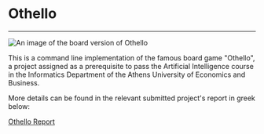 #  Othello #

----------

![An image of the board version of Othello](https://media.istockphoto.com/id/487309838/photo/othello.jpg?s=612x612&w=0&k=20&c=fB8Xb8zQSKuSmERhNCBhPLxw5JjG7FUZtUJRrj2MIwM=)

This is a command line implementation of the famous board game "Othello", a project assigned as a prerequisite to pass the Artificial Intelligence course in the Informatics Department of the Athens University of Economics and Business.

More details can be found in the relevant submitted project's report in greek below:

[Othello Report](Project%20Report/Othello-Report.pdf)
